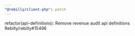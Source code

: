 ```yaml
---
"@rebilly/client-php": patch
---
```


refactor(api-definitions): Remove revenue audit api definitions Rebilly/rebilly#15496
